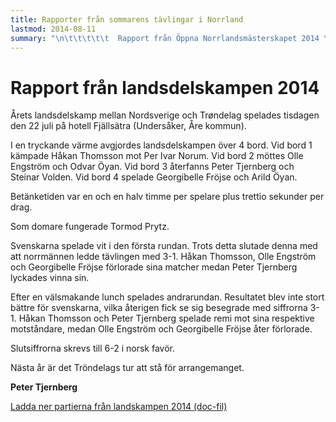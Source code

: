 ```yaml
---
title: Rapporter från sommarens tävlingar i Norrland
lastmod: 2014-08-11
summary: "\n\t\t\t\t\t  Rapport från Öppna Norrlandsmästerskapet 2014 \n Det Öppna Norrlandsmästerskapet avgjordes mellan den 23-26 juli. Spelplatsen var hotell Fjällsätra (Undersåker, Åre kommun). \n 11 spelare (4 svenskar och 7 norrmän) spelade 7 ronder monrad. Betänketiden var en och en halv timme per spelare plus trettio sekunder per drag. \n Som domare fungerade Lennart Burman, Östersund. \n På förhand såg det ut som om det skulle bli stor norsk dominans och till stor del besannades denna teori. \n Turneringssegern stod mellan Per Ivar Norum och Olle Engström. Dessa båda var obesegrade inför slutronden. Tillsist segrade Norum på 6.5 poäng, 0,5 poäng före en hårt kämpande Engström. Norum har nu 5 raka segrar i NM. Tormod Prytz kom på tredje plats. \n Vädret var mycket vackert, men väl varmt för schackliga aktiviteter. Turneringen kunde inte, på grund av värmen, genomföras i den vanliga spellokalen, utan fick avgöras i en  annan lokal, denna var dock väl så bra som den ”vanliga” lokalen. \n Utöver schackspelandet bestod dagarna av mycket mat och trevlig samvaro. \n Datum för nästa års Öppna NM är redan ”spikat”. Turneringen går av stapeln mellan den 8-11 juli 2015, även nästa år håller vi till på hotell Fjällsätra. \n Till sist återstår bara att rikta ett varmt tack till alla de spelare som deltog i turneringen. Ett extra stort tack till personalen på hotell Fjällsätra, vilken alltid tar hand om oss på ett fantastiskt sätt. \n Peter Tjernberg \n Ladda ner partierna från mästerskapet (doc-fil) \n Slutställning, Öppna Norrlandsmästerskapet 2014 \n 1. Per Ivar Norum 6,5 \n 2. Olle Engström 6,0 \n 3. Tormod Prytz 5,0 \n 4. Steinar Volden 4,0 (24), (27), og (30) \n 5. John Sollén 4,0 (23,5) , (26,5) og (26,5) \n 6. Oddvar Øyan 3,5 \n 7. Arild Øyan 3,0 (21,5), (22,5) og (22,5) \n 8. Kari Kristine Engan 3,0 (21), (22), (22) og Berger: 4,25 \n 9. Peter Tjernberg 3,0 (21), (22), (22) og Berger: 4,0 \n 10. John Sandell 3,0 (20,5), (21,5) og (21,5) \n 11. Georgibelle Fröjse 1,0 Sidan granskades senast 2014-08-11 \t\n\t   Rapport och partier från landsdelskampen 2014."
---
```


[]()

Rapport från landsdelskampen 2014
==========

Årets landsdelskamp mellan Nordsverige och Trøndelag spelades tisdagen den 22 juli på hotell Fjällsätra (Undersåker, Åre kommun).

I en tryckande värme avgjordes landsdelskampen över 4 bord. Vid bord 1 kämpade Håkan Thomsson mot Per Ivar Norum. Vid bord 2 möttes Olle Engström och Odvar Öyan. Vid bord 3 återfanns Peter Tjernberg och Steinar Volden. Vid bord 4 spelade Georgibelle Fröjse och Arild Öyan.

Betänketiden var en och en halv timme per spelare plus trettio sekunder per drag.

Som domare fungerade Tormod Prytz.

Svenskarna spelade vit i den första rundan. Trots detta slutade denna med att norrmännen ledde tävlingen med 3-1. Håkan Thomsson, Olle Engström och Georgibelle Fröjse förlorade sina matcher medan Peter Tjernberg lyckades vinna sin.

Efter en välsmakande lunch spelades andrarundan. Resultatet blev inte stort bättre för svenskarna, vilka återigen fick se sig besegrade med siffrorna 3-1. Håkan Thomsson och Peter Tjernberg spelade remi mot sina respektive motståndare, medan Olle Engström och Georgibelle Fröjse åter förlorade.

Slutsiffrorna skrevs till 6-2 i norsk favör.

Nästa år är det Tröndelags tur att stå för arrangemanget.

**Peter Tjernberg**

[Ladda ner partierna från landskampen 2014 (doc-fil)](/file/landsdelskamp2014_partier.doc)